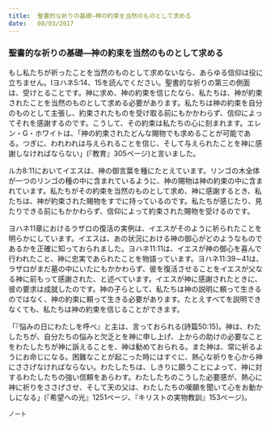 ```yaml
---
title:  聖書的な祈りの基礎―神の約束を当然のものとして求める
date:   08/03/2017
---
```


### 聖書的な祈りの基礎―神の約束を当然のものとして求める

もし私たちが祈ったことを当然のものとして求めないなら、あらゆる信仰は役に立ちません。Iヨハネ5:14、15を読んでください。聖書的な祈りの第三の側面は、受けとることです。神に求め、神の約束を信じたなら、私たちは、神が約束されたことを当然のものとして求める必要があります。私たちは神の約束を自分のものとして主張し、約束されたものを受け取る前にもかかわらず、信仰によってそれを感謝するのです。こうして、その約束は私たちの心に刻まれます。エレン・G・ホワイトは、「神の約束されたどんな賜物でも求めることが可能である。つぎに、われわれは与えられることを信じ、そして与えられたことを神に感謝しなければならない」(『教育』305ページ)と言いました。

ルカ8:11においてイエスは、神の御言葉を種にたとえています。リンゴの木全体が一つのリンゴの種の中に含まれているように、神の賜物は神の約束の中に含まれています。私たちがその約束を当然のものとして求め、神に感謝するとき、私たちは、神が約束された賜物をすでに持っているのです。私たちが感じたり、見たりできる前にもかかわらず、信仰によって約束された賜物を受けるのです。

ヨハネ11章におけるラザロの復活の実例は、イエスがそのように祈られたことを明らかにしています。イエスは、あの状況における神の御心がどのようなものであるかを正確に知っておられました。ヨハネ11:11は、イエスが神の御心を喜んで行われたこと、神に忠実であられたことを物語っています。ヨハネ11:39∼41は、ラザロがまだ墓の中にいたにもかかわらず、彼を復活させることをイエスが父なる神に前もって感謝された、と述べています。イエスが神に感謝されたときに、彼の要求は成就したのです。神の子らとして、私たちは神の説明に頼って生きるのではなく、神の約束に頼って生きる必要があります。たとえすべてを説明できなくても、私たちは神の約束を信じることができます。

「『悩みの日にわたしを呼べ』と主は、言っておられる(詩篇50:15)。神は、わたしたちが、自分たちの悩みと欠乏とを神に申し上げ、上からの助けの必要なことをわたしたちが神に訴えることを、神は勧めておられる。また神は、常に祈るようにお命じになる。困難なことが起こった時にはすぐに、熱心な祈りを心から神にささげなければならない。わたしたちは、しきりに願うことによって、神に対するわたしたちの強い信頼をあらわす。わたしたちのこうした必要感が、熱心に神に祈りをささげさせ、そして天の父は、わたしたちの嘆願を聞いて心をお動かしになる」(『希望への光』1251ページ、『キリストの実物教訓』153ページ)。

`ノート`
